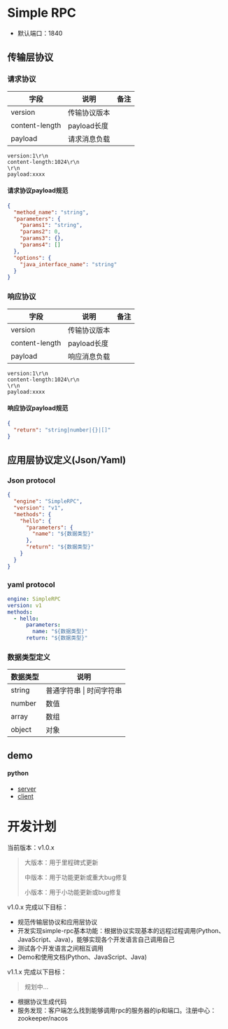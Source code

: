 # Simple RPC

- 默认端口：1840

## 传输层协议

### 请求协议

| 字段           | 说明         | 备注 |
| -------------- | ------------ | ---- |
| version        | 传输协议版本 |      |
| content-length | payload长度  |      |
| payload        | 请求消息负载 |      |

```text
version:1\r\n
content-length:1024\r\n
\r\n
payload:xxxx
```

#### 请求协议payload规范

```json
{
  "method_name": "string",
  "parameters": {
    "params1": "string",
    "params2": 0,
    "params3": {},
    "params4": []
  },
  "options": {
    "java_interface_name": "string"
  }
}
```

### 响应协议

| 字段           | 说明         | 备注 |
| -------------- | ------------ | ---- |
| version        | 传输协议版本 |      |
| content-length | payload长度  |      |
| payload        | 响应消息负载 |      |

```text
version:1\r\n
content-length:1024\r\n
\r\n
payload:xxxx
```

#### 响应协议payload规范

```json
{
  "return": "string|number|{}|[]"
}
```

## 应用层协议定义(Json/Yaml)

### Json protocol

```json
{
  "engine": "SimpleRPC",
  "version": "v1",
  "methods": {
    "hello": {
      "parameters": {
        "name": "${数据类型}"
      },
      "return": "${数据类型}"
    }
  }
}
```

### yaml protocol

```yaml
engine: SimpleRPC
version: v1
methods:
  - hello:
      parameters:
        name: "${数据类型}"
      return: "${数据类型}"  
```

### 数据类型定义

| 数据类型 | 说明                     |
| -------- | ------------------------ |
| string   | 普通字符串 \| 时间字符串 |
| number   | 数值                     |
| array    | 数组                     |
| object   | 对象                     |

## demo

#### python
- [server](/simple-rpc-python/demo/py_server.py)
- [client](/simple-rpc-python/demo/py_client.py)


# 开发计划

当前版本：v1.0.x

> 大版本：用于里程碑式更新
>
> 中版本：用于功能更新或重大bug修复
>
> 小版本：用于小功能更新或bug修复


v1.0.x 完成以下目标：

- 规范传输层协议和应用层协议
- 开发实现simple-rpc基本功能：根据协议实现基本的远程过程调用(Python、JavaScript、Java)，能够实现各个开发语言自己调用自己
- 测试各个开发语言之间相互调用
- Demo和使用文档(Python、JavaScript、Java)

v1.1.x 完成以下目标：

> 规划中...

- 根据协议生成代码
- 服务发现：客户端怎么找到能够调用rpc的服务器的ip和端口。注册中心：zookeeper/nacos